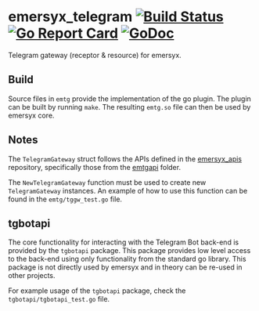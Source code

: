 # emersyx_telegram [![Build Status][build-img]][build-url] [![Go Report Card][gorep-img]][gorep-url] [![GoDoc][godep-img]][godep-url]

Telegram gateway (receptor & resource) for emersyx.

## Build

Source files in `emtg` provide the implementation of the go plugin. The plugin can be built by running `make`. The
resulting `emtg.so` file can then be used by emersyx core.

## Notes

The `TelegramGateway` struct follows the APIs defined in the [emersyx_apis][1] repository, specifically those from the
[emtgapi][2] folder.

The `NewTelegramGateway` function must be used to create new `TelegramGateway` instances. An example of how to use this
function can be found in the `emtg/tggw_test.go` file.

## tgbotapi

The core functionality for interacting with the Telegram Bot back-end is provided by the `tgbotapi` package. This
package provides low level access to the back-end using only functionality from the standard go library. This package is
not directly used by emersyx and in theory can be re-used in other projects.

For example usage of the `tgbotapi` package, check the `tgbotapi/tgbotapi_test.go` file.

[build-img]: https://travis-ci.org/emersyx/emersyx_telegram.svg?branch=master
[build-url]: https://travis-ci.org/emersyx/emersyx_telegram
[gorep-img]: https://goreportcard.com/badge/github.com/emersyx/emersyx_telegram
[gorep-url]: https://goreportcard.com/report/github.com/emersyx/emersyx_telegram
[godep-img]: https://godoc.org/emersyx.net/emersyx_telegram?status.svg
[godep-url]: https://godoc.org/emersyx.net/emersyx_telegram
[1]: https://github.com/emersyx/emersyx_apis
[2]: https://github.com/emersyx/emersyx_apis/tree/master/emtgapi
